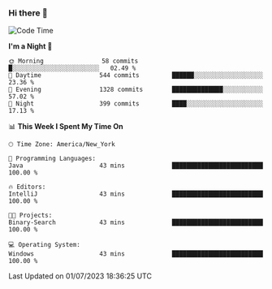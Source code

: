 ### Hi there 👋

<!--START_SECTION:waka-->
![Code Time](http://img.shields.io/badge/Code%20Time-22%20hrs%2018%20mins-blue)

**I'm a Night 🦉** 

```text
🌞 Morning                58 commits          █░░░░░░░░░░░░░░░░░░░░░░░░   02.49 % 
🌆 Daytime                544 commits         ██████░░░░░░░░░░░░░░░░░░░   23.36 % 
🌃 Evening                1328 commits        ██████████████░░░░░░░░░░░   57.02 % 
🌙 Night                  399 commits         ████░░░░░░░░░░░░░░░░░░░░░   17.13 % 
```


📊 **This Week I Spent My Time On** 

```text
🕑︎ Time Zone: America/New_York

💬 Programming Languages: 
Java                     43 mins             █████████████████████████   100.00 % 

🔥 Editors: 
IntelliJ                 43 mins             █████████████████████████   100.00 % 

🐱‍💻 Projects: 
Binary-Search            43 mins             █████████████████████████   100.00 % 

💻 Operating System: 
Windows                  43 mins             █████████████████████████   100.00 % 
```


 Last Updated on 01/07/2023 18:36:25 UTC
<!--END_SECTION:waka-->
<!--
**the-beef-calculator/the-beef-calculator** is a ✨ _special_ ✨ repository because its `README.md` (this file) appears on your GitHub profile.

Here are some ideas to get you started:

- 🔭 I’m currently working on ...
- 🌱 I’m currently learning ...
- 👯 I’m looking to collaborate on ...
- 🤔 I’m looking for help with ...
- 💬 Ask me about ...
- 📫 How to reach me: ...
- 😄 Pronouns: ...
- ⚡ Fun fact: ...
-->
